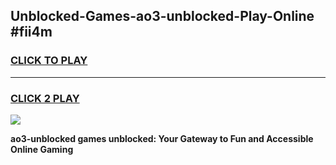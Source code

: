 
## Unblocked-Games-ao3-unblocked-Play-Online #fii4m
<h3>
<a href="https://news.freeplayer.one?title=ao3-unblocked&ref=3">CLICK TO PLAY</a></h3>
<hr>

<h3>
<a href="https://news.freeplayer.one?title=ao3-unblocked&ref=3">CLICK 2 PLAY</a>
  
</h3>

<a href="https://news.freeplayer.one?title=ao3-unblocked&ref=3"><img src="https://clearcache.store/games.png"></a>


**ao3-unblocked games unblocked: Your Gateway to Fun and Accessible Online Gaming**
